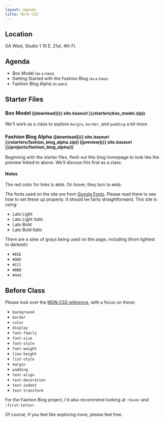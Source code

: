 ```yaml
---
layout: agenda
title: More CSS
---
```


## Location

GA West, Studio 1
10 E. 21st, 4th Fl.

## Agenda

- Box Model <small>(as a class)</small>
- Getting Started with the Fashion Blog <small>(as a class)</small>
- Fashion Blog Alpha <small>(in pairs)</small>

## Starter Files

### Box Model <small>([download]({{ site.baseurl }}/starters/box_model.zip))</small>

We'll work as a class to explore `margin`, `border`, and `padding` a bit more.

### Fashion Blog Alpha <small>([download]({{ site.baseurl }}/starters/fashion_blog_alpha.zip)) ([preview]({{ site.baseurl }}/projects/fashion_blog_alpha/))</small>

Beginning with the starter files, flesh out this blog homepage to look like the preview linked to above. We'll discuss this first as a class.

#### Notes

The red color for links is `#D00`. On hover, they turn to `#A00`.

The fonts used on the site are from [Google Fonts](https://www.google.com/fonts). Please read there to see how to set these up properly. It should be fairly straightforward. This site is using:

- Lato Light
- Lato Light Italic
- Lato Bold
- Lato Bold Italic

There are a slew of grays being used on the page, including (from lightest to darkest):

- `#EEE`
- `#DDD`
- `#CCC`
- `#BBB`
- `#444`

## Before Class

Please look over the [MDN CSS reference](https://developer.mozilla.org/en-US/docs/Web/CSS/Reference), with a focus on these:

- `background`
- `border`
- `color`
- `display`
- `font-family`
- `font-size`
- `font-style`
- `font-weight`
- `line-height`
- `list-style`
- `margin`
- `padding`
- `text-align`
- `text-decoration`
- `text-indent`
- `text-transform`

For the Fashion Blog project, I'd also recommend looking at `:hover` and `:first-letter`.

Of course, if you feel like exploring more, please feel free.
